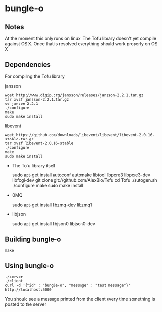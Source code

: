 # bungle-o

## Notes

At the moment this only runs on linux. The Tofu library doesn't yet compile against OS X. Once that is resolved everything should work properly on OS X

## Dependencies

For compiling the Tofu library

jansson

    wget http://www.digip.org/jansson/releases/jansson-2.2.1.tar.gz
    tar xvzf jansson-2.2.1.tar.gz
    cd janson-2.2.1
    ./configure
    make
    sudo make install

libevent
    
    wget https://github.com/downloads/libevent/libevent/libevent-2.0.16-stable.tar.gz
    tar xvzf libevent-2.0.16-stable
    ./configure
    make
    sudo make install

* The Tofu library itself
    

    sudo apt-get install autoconf automake libtool libpcre3 libpcre3-dev libfcgi-dev
    git clone git://github.com/AlexBio/Tofu
    cd Tofu
    ./autogen.sh
    ./configure
    make
    sudo make install

* 0MQ

    sudo apt-get install libzmq-dev libzmq1

* libjson

    sudo apt-get install libjson0 libjson0-dev

## Building bungle-o

    make
	
## Using bungle-o

    ./server
	./client
	curl -d '{"id" : "bungle-o", "message" : "test message"}' http://localhost:5000

You should see a message printed from the client every time something is posted to the server
